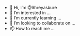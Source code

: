 - 👋 Hi, I’m @Shreyasbure
- 👀 I’m interested in ...
- 🌱 I’m currently learning ...
- 💞️ I’m looking to collaborate on ...
- 📫 How to reach me ...

<!---
Shreyasbure/Shreyasbure is a ✨ special ✨ repository because its `README.md` (this file) appears on your GitHub profile.
You can click the Preview link to take a look at your changes.
--->
